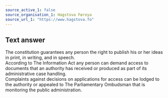 ```yaml
---
source_active_1: false
source_organisation_1: Hagstova Føroya
source_url_1: "https://www.hagstova.fo"
---
```

## Text answer  
The constitution guarantees any person the right to publish his or her ideas in print, in writing, and in speech.  
According to The Information Act any person can demand access to documents that an authority has received or produced as part of its administrative case handling.  
Complaints against decisions on applications for access can be lodged to the authority or appealed to The Parliamentary Ombudsman that is monitoring the public administration.

